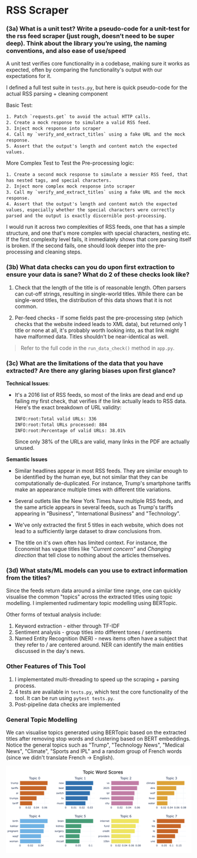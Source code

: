 # RSS Scraper

### (3a) What is a unit test? Write a pseudo-code for a unit-test for the rss feed scraper (just rough, doesn’t need to be super deep). Think about the library you’re using, the naming conventions, and also ease of use/speed

A unit test verifies core functionality in a codebase, making sure it works as expected, often by comparing the functionality's output with our expectations for it.

I defined a full test suite in `tests.py`, but here is quick pseudo-code for the actual RSS parsing + cleaning component

Basic Test:
```
1. Patch `requests.get` to avoid the actual HTTP calls.
2. Create a mock response to simulate a valid RSS feed.
3. Inject mock response into scraper
4. Call my `verify_and_extract_titles` using a fake URL and the mock response.
5. Assert that the output's length and content match the expected values.
```

More Complex Test to Test the Pre-processing logic:
```
1. Create a second mock response to simulate a messier RSS feed, that has nested tags, and special characters.
2. Inject more complex mock response into scraper
3. Call my `verify_and_extract_titles` using a fake URL and the mock response.
4. Assert that the output's length and content match the expected values, especially whether the special characters were correctly parsed and the output is exactly discernible post-processing.
```

I would run it across two complexities of RSS feeds, one that has a simple structure, and one that's more complex with special characters, nesting etc. If the first complexity level fails, it immediately shows that core parsing itself is broken. If the second fails, one should look deeper into the pre-processing and cleaning steps.

### (3b) What data checks can you do upon first extraction to ensure your data is sane? What do 2 of these checks look like?

1. Check that the length of the title is of reasonable length. Often parsers can cut-off strings, resulting in single-world titles. While there can be single-word titles, the distribution of this data shows that it is not common.

2. Per-feed checks - If some fields past the pre-processing step (which checks that the website indeed leads to XML data), but returned only 1 title or none at all, it's probably worth looking into, as that link might have malformed data. Titles shouldn't be near-identical as well.

> Refer to the full code in the `run_data_check()` method in `app.py`.

### (3c) What are the limitations of the data that you have extracted? Are there any glaring biases upon first glance?


**Technical Issues**:
- It's a 2016 list of RSS feeds, so most of the links are dead and end up failing my first check, that verifies if the link actually leads to RSS data. Here's the exact breakdown of URL validity:
    ```
    INFO:root:Total valid URLs: 336
    INFO:root:Total URLs processed: 884
    INFO:root:Percentage of valid URLs: 38.01%
    ```
    Since only 38% of the URLs are valid, many links in the PDF are actually unused. 

**Semantic Issues**

- Similar headlines appear in most RSS feeds. They are similar enough to be identified by the human eye, but not similar that they can be computationally de-duplicated. For instance, Trump's smartphone tariffs make an appearance multiple times with different title variations. 

- Several outlets like the New York Times have multiple RSS feeds, and the same article appears in several feeds, such as Trump's tariffs appearing in "Business", "International Business" and "Technology". 

- We've only extracted the first 5 titles in each website, which does not lead to a sufficiently large dataset to draw conclusions from.
  
- The title on it's own often has limited context. For instance, the Economist has vague titles like *"Current concern"* and *Changing direction* that tell close to nothing about the articles themselves. 


### (3d) What stats/ML models can you use to extract information from the titles?

Since the feeds return data around a similar time range, one can quickly visualise the common "topics" across the extracted titles using topic modelling. I implemented rudimentary topic modelling using BERTopic.

Other forms of textual analysis include:

1. Keyword extraction - either through TF-IDF
2. Sentiment analysis - group titles into different tones / sentiments
3. Named Entity Recognition (NER) - news items often have a subject that they refer to / are centered around. NER can identify the main entities discussed in the day's news.

### Other Features of This Tool

1. I implementated multi-threading to speed up the scraping + parsing process.
2. 4 tests are available in `tests.py`, which test the core functionality of the tool. It can be run using `pytest tests.py`.
3. Post-pipeline data checks are implemented

### General Topic Modelling

We can visualise topics generated using BERTopic based on the extracted titles after removing stop words and clustering based on BERT embeddings. Notice the general topics such as "Trump", "Technology News", "Medical News", "Climate", "Sports and IPL" and a random group of French words (since we didn't translate French -> English).

<img src="topics.png" alt="Topics" width="600" />